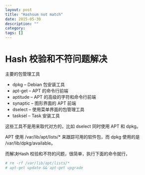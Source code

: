 ```yaml
---
layout: post
title: "Hashsum not match"
date: 2015-05-30
description: ""
category: 
tags: []
---
```


# Hash 校验和不符问题解决

主要的包管理工具
- dpkg      – Debian 包安装工具
- apt-get   – APT 的命令行前端
- aptitude  – APT 的高级的字符和命令行前端
- synaptic  – 图形界面的 APT 前端
- dselect   – 使用菜单界面的包管理工具
- tasksel   – Task 安装工具

这些工具不是用来取代对方的，比如 dselect 同时使用 APT 和 dpkg。

APT 使用 /var/lib/apt/lists/* 来跟踪可用的软件包，而 dpkg 使用的是 /var/lib/dpkg/available。

而解决Hash 校验和不符的问题，很简单，执行下面的命令就行，

```sh
# rm -rf /var/lib/apt/lists/*
# apt-get update && apt-get upgrade 
```
